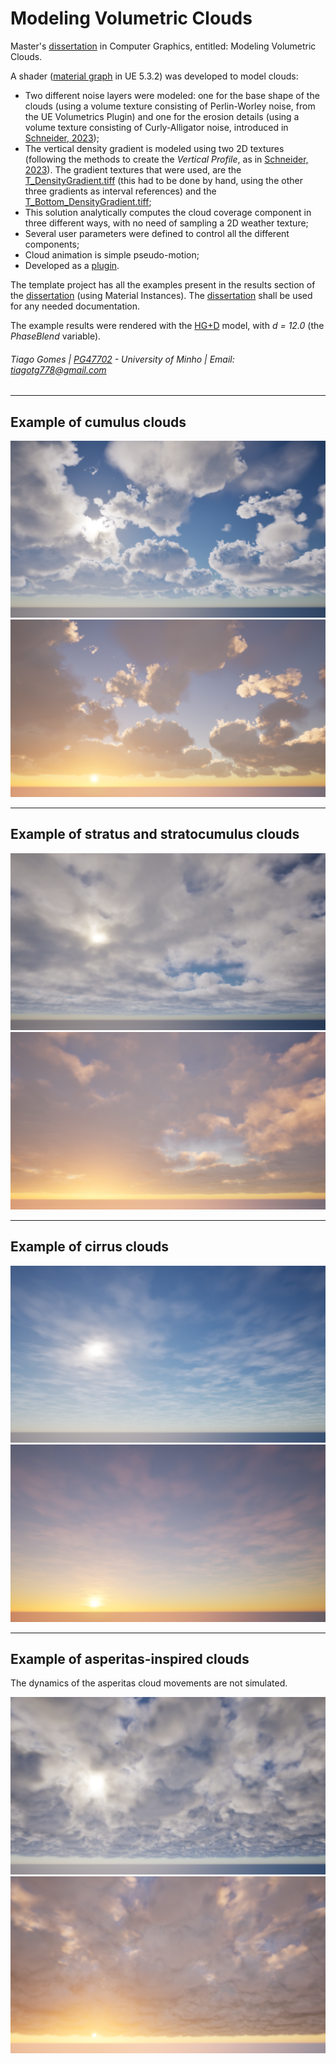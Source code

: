 # Modeling Volumetric Clouds

Master's [dissertation](https://drive.google.com/file/d/1FEx7_ofGtQCDe-PSPsKEA2OZYG4zqg3g/view?usp=sharing) in Computer Graphics, entitled: Modeling Volumetric Clouds.

A shader ([material graph](MaterialGraph/) in UE 5.3.2) was developed to model clouds:

- Two different noise layers were modeled: one for the base shape of the clouds (using a volume texture consisting of Perlin-Worley noise, from the UE Volumetrics Plugin) and one for the erosion details (using a volume texture consisting of Curly-Alligator noise, introduced in [Schneider, 2023](https://advances.realtimerendering.com/s2023/index.html#Nubis3));
- The vertical density gradient is modeled using two 2D textures (following the methods to create the *Vertical Profile*, as in [Schneider, 2023](https://advances.realtimerendering.com/s2023/index.html#Nubis3)). The gradient textures that were used, are the [T_DensityGradient.tiff](DensityGradient/textures/T_DensityGradient.tiff) (this had to be done by hand, using the other three gradients as interval references) and the [T_Bottom_DensityGradient.tiff](DensityGradient/textures/T_Bottom_DensityGradient.tiff);
- This solution analytically computes the cloud coverage component in three different ways, with no need of sampling a 2D weather texture;
- Several user parameters were defined to control all the different components;
- Cloud animation is simple pseudo-motion;
- Developed as a [plugin](PG47702_VClouds/Plugins/).

The template project has all the examples present in the results section of the [dissertation](https://drive.google.com/file/d/1FEx7_ofGtQCDe-PSPsKEA2OZYG4zqg3g/view?usp=sharing) (using Material Instances).
The [dissertation](https://drive.google.com/file/d/1FEx7_ofGtQCDe-PSPsKEA2OZYG4zqg3g/view?usp=sharing) shall be used for any needed documentation.

The example results were rendered with the [HG+D](PhaseFunctionSampling/hg_d.hlsl) model, with *d = 12.0* (the *PhaseBlend* variable).

###### Tiago Gomes | [PG47702](mailto:pg47702@alunos.uminho.pt) - University of Minho | Email: [tiagotg778@gmail.com](mailto:tiagotg778@gmail.com)

---
## Example of cumulus clouds

![Cumulus clouds 1](Results/Cumulus_1.png)
![Cumulus clouds 2](Results/Cumulus_2.png)

---
## Example of stratus and stratocumulus clouds

![Stratus and Stratocumulus clouds 1](Results/Stratus_1.png)
![Stratus and Stratocumulus clouds 2](Results/Stratus_2.png)

---
## Example of cirrus clouds

![Cirrus clouds 1](Results/Cirrus_1.png)
![Cirrus clouds 2](Results/Cirrus_2.png)

---
## Example of asperitas-inspired clouds

The dynamics of the asperitas cloud movements are not simulated.

![Asperitas-inspired clouds 1](Results/Asperitas_1.png)
![Asperitas-inspired clouds 2](Results/Asperitas_2.png)
